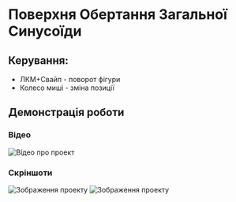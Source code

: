 # Поверхня Обертання Загальної Синусоїди

## Керування:
- ЛКМ+Свайп - поворот фігури
- Колесо миші - зміна позиції

## Демонстрація роботи

### Відео
![Відео про проект](https://github.com/Wiziks/VGGI/blob/PA1/PA1/images/chrome_pwKxuxqDkn.gif)

### Скріншоти
![Зображення проекту](url_до_зображення.jpg)
![Зображення проекту](url_до_зображення.jpg)
